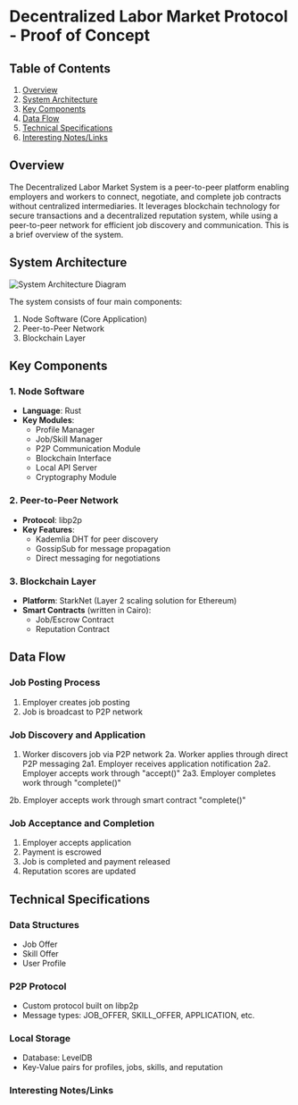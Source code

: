 # Decentralized Labor Market Protocol - Proof of Concept

## Table of Contents

1. [Overview](#overview)
2. [System Architecture](#system-architecture)
3. [Key Components](#key-components)
4. [Data Flow](#data-flow)
5. [Technical Specifications](#technical-specifications)
6. [Interesting Notes/Links](#interesting-notes)

## Overview

The Decentralized Labor Market System is a peer-to-peer platform enabling employers and workers to connect, negotiate, and complete job contracts without centralized intermediaries. It leverages blockchain technology for secure transactions and a decentralized reputation system, while using a peer-to-peer network for efficient job discovery and communication. This is a brief overview of the system.

## System Architecture

![System Architecture Diagram](link-to-architecture-diagram.png)

The system consists of four main components:

1. Node Software (Core Application)
2. Peer-to-Peer Network
3. Blockchain Layer

## Key Components

### 1. Node Software

- **Language**: Rust
- **Key Modules**:
  - Profile Manager
  - Job/Skill Manager
  - P2P Communication Module
  - Blockchain Interface
  - Local API Server
  - Cryptography Module

### 2. Peer-to-Peer Network

- **Protocol**: libp2p
- **Key Features**:
  - Kademlia DHT for peer discovery
  - GossipSub for message propagation
  - Direct messaging for negotiations

### 3. Blockchain Layer

- **Platform**: StarkNet (Layer 2 scaling solution for Ethereum)
- **Smart Contracts** (written in Cairo):
  - Job/Escrow Contract
  - Reputation Contract

## Data Flow

### Job Posting Process

1. Employer creates job posting
2. Job is broadcast to P2P network

### Job Discovery and Application

1. Worker discovers job via P2P network
   2a. Worker applies through direct P2P messaging
   2a1. Employer receives application notification
   2a2. Employer accepts work through "accept()"
   2a3. Employer completes work through "complete()"

2b. Employer accepts work through smart contract "complete()"

### Job Acceptance and Completion

1. Employer accepts application
2. Payment is escrowed
3. Job is completed and payment released
4. Reputation scores are updated

## Technical Specifications

### Data Structures

- Job Offer
- Skill Offer
- User Profile

### P2P Protocol

- Custom protocol built on libp2p
- Message types: JOB_OFFER, SKILL_OFFER, APPLICATION, etc.

### Local Storage

- Database: LevelDB
- Key-Value pairs for profiles, jobs, skills, and reputation

### Interesting Notes/Links
